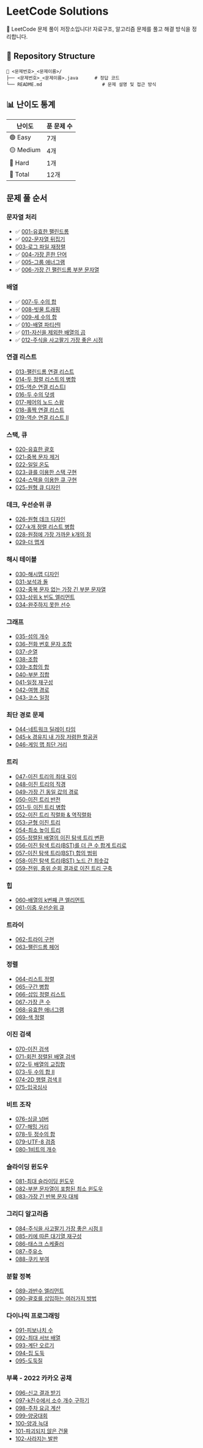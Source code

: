 # LeetCode Solutions

📘 LeetCode 문제 풀이 저장소입니다! 자료구조, 알고리즘 문제를 풀고 해결 방식을 정리합니다.

## 📂 Repository Structure
```text
📂 <문제번호>_<문제이름>/
├── <문제번호>_<문제이름>.java      # 정답 코드  
└── README.md                      # 문제 설명 및 접근 방식
```

## 📊 난이도 통계

| 난이도 | 푼 문제 수 |
|--------|------------|
| 🟢 Easy   | 7개         |
| 🟡 Medium | 4개        |
| 🔴 Hard   | 1개         |
| 🧠 Total  | 12개        |


## 문제 풀 순서
### 문자열 처리

- ✅ [001-유효한 팰린드롬](https://leetcode.com/problems/valid-palindrome/) 
- ✅ [002-문자열 뒤집기](https://leetcode.com/problems/reverse-string/)
- [003-로그 파일 재정렬](https://leetcode.com/problems/reorder-data-in-log-files/)
- ✅ [004-가장 흔한 단어](https://leetcode.com/problems/most-common-word/)
- ✅ [005-그룹 애너그램](https://leetcode.com/problems/group-anagrams/)
- ✅ [006-가장 긴 팰린드롬 부분 문자열](https://leetcode.com/problems/longest-palindromic-substring/)

### 배열

- ✅ [007-두 수의 합](https://leetcode.com/problems/two-sum/)
- ✅ [008-빗물 트래핑](https://leetcode.com/problems/trapping-rain-water/)
- ✅ [009-세 수의 합](https://leetcode.com/problems/3sum/)
- ✅ [010-배열 파티션I](https://leetcode.com/problems/array-partition/)
- ✅ [011-자신을 제외한 배열의 곱](https://leetcode.com/problems/product-of-array-except-self)
- ✅ [012-주식을 사고팔기 가장 좋은 시점](https://leetcode.com/problems/best-time-to-buy-and-sell-stock/)

### 연결 리스트

- [013-팰린드롬 연결 리스트](https://leetcode.com/problems/palindrome-linked-list/)
- [014-두 정렬 리스트의 병합](https://leetcode.com/problems/merge-two-sorted-lists/)
- [015-역순 연결 리스트I](https://leetcode.com/problems/reverse-linked-list/)
- [016-두 수의 덧셈](https://leetcode.com/problems/add-two-numbers/)
- [017-페어의 노드 스왑](https://leetcode.com/problems/swap-nodes-in-pairs/)
- [018-홀짝 연결 리스트](https://leetcode.com/problems/odd-even-linked-list/)
- [019-역순 연결 리스트 II](https://leetcode.com/problems/reverse-linked-list-ii/)

### 스택, 큐

- [020-유효한 괄호](https://leetcode.com/problems/valid-parentheses/)
- [021-중복 문자 제거](https://leetcode.com/problems/remove-duplicate-letters/)
- [022-일일 온도](https://leetcode.com/problems/daily-temperatures/)
- [023-큐를 이용한 스택 구현](https://leetcode.com/problems/implement-stack-using-queues/)
- [024-스택을 이용한 큐 구현](https://leetcode.com/problems/implement-queue-using-stacks/)
- [025-원형 큐 디자인](https://leetcode.com/problems/design-circular-queue/)

### 데크, 우선순위 큐

- [026-원형 데크 디자인](https://leetcode.com/problems/design-circular-deque/)
- [027-k개 정렬 리스트 병합](https://leetcode.com/problems/merge-k-sorted-lists/)
- [028-원점에 가장 가까운 k개의 점](https://leetcode.com/problems/k-closest-points-to-origin/)
- [029-더 맵게](https://school.programmers.co.kr/learn/courses/30/lessons/42626)

### 해시 테이블

- [030-해시맵 디자인](https://leetcode.com/problems/design-hashmap/)
- [031-보석과 돌](https://leetcode.com/problems/jewels-and-stones/)
- [032-중복 문자 없는 가장 긴 부분 문자열](https://leetcode.com/problems/longest-substring-without-repeating-characters/)
- [033-상위 k 빈도 엘리먼트](https://leetcode.com/problems/top-k-frequent-elements/)
- [034-완주하지 못한 선수](https://school.programmers.co.kr/learn/courses/30/lessons/42576)

### 그래프

- [035-섬의 개수](https://leetcode.com/problems/number-of-islands/)
- [036-전화 번호 문자 조합](https://leetcode.com/problems/letter-combinations-of-a-phone-number/)
- [037-순열](https://leetcode.com/problems/permutations/)
- [038-조합](https://leetcode.com/problems/combinations/)
- [039-조합의 합](https://leetcode.com/problems/combination-sum/)
- [040-부분 집합](https://leetcode.com/problems/subsets/)
- [041-일정 재구성](https://leetcode.com/problems/reconstruct-itinerary/)
- [042-여행 경로](https://school.programmers.co.kr/learn/courses/30/lessons/43164)
- [043-코스 일정](https://leetcode.com/problems/course-schedule/)

### 최단 경로 문제

- [044-네트워크 딜레이 타임](https://leetcode.com/problems/network-delay-time/)
- [045-k 경유지 내 가장 저렴한 항공권](https://leetcode.com/problems/cheapest-flights-within-k-stops/)
- [046-게임 맵 최단 거리](https://school.programmers.co.kr/learn/courses/30/lessons/1844)

### 트리

- [047-이진 트리의 최대 깊이](https://leetcode.com/problems/maximum-depth-of-binary-tree/)
- [048-이진 트리의 직경](https://leetcode.com/problems/diameter-of-binary-tree/)
- [049-가장 긴 동일 값의 경로](https://leetcode.com/problems/longest-univalue-path/)
- [050-이진 트리 반전](https://leetcode.com/problems/invert-binary-tree/)
- [051-두 이진 트리 병합](https://leetcode.com/problems/merge-two-binary-trees/)
- [052-이진 트리 직렬화 & 역직렬화](https://leetcode.com/problems/serialize-and-deserialize-binary-tree/)
- [053-균형 이진 트리](https://leetcode.com/problems/balanced-binary-tree/)
- [054-최소 높이 트리](https://leetcode.com/problems/minimum-height-trees/)
- [055-정렬된 배열의 이진 탐색 트리 변환](https://leetcode.com/problems/convert-sorted-array-to-binary-search-tree/)
- [056-이진 탐색 트리(BST)를 더 큰 수 합계 트리로](https://leetcode.com/problems/binary-search-tree-to-greater-sum-tree/)
- [057-이진 탐색 트리(BST) 합의 범위](https://leetcode.com/problems/range-sum-of-bst/)
- [058-이진 탐색 트리(BST) 노드 간 최솟값](https://leetcode.com/problems/minimum-distance-between-bst-nodes/)
- [059-전위, 중위 순회 결과로 이진 트리 구축](https://leetcode.com/problems/construct-binary-tree-from-preorder-and-inorder-traversal/)

### 힙

- [060-배열의 k번째 큰 엘리먼트](https://leetcode.com/problems/kth-largest-element-in-an-array/)
- [061-이중 우선순위 큐](https://school.programmers.co.kr/learn/courses/30/lessons/42628)

### 트라이

- [062-트라이 구현](https://leetcode.com/problems/implement-trie-prefix-tree/)
- [063-팰린드롬 페어](https://leetcode.com/problems/palindrome-pairs/)

### 정렬

- [064-리스트 정렬](https://leetcode.com/problems/sort-list/)
- [065-구간 병합](https://leetcode.com/problems/merge-intervals/)
- [066-삽입 정렬 리스트](https://leetcode.com/problems/insertion-sort-list/)
- [067-가장 큰 수](https://leetcode.com/problems/largest-number/)
- [068-유효한 애너그램](https://leetcode.com/problems/valid-anagram/)
- [069-색 정렬](https://leetcode.com/problems/sort-colors/)

### 이진 검색

- [070-이진 검색](https://leetcode.com/problems/binary-search/)
- [071-회전 정렬된 배열 검색](https://leetcode.com/problems/search-in-rotated-sorted-array/)
- [072-두 배열의 교집합](https://leetcode.com/problems/intersection-of-two-arrays/)
- [073-두 수의 합 II](https://leetcode.com/problems/two-sum-ii-input-array-is-sorted/)
- [074-2D 행렬 검색 II](https://leetcode.com/problems/search-a-2d-matrix-ii/)
- [075-입국심사](https://school.programmers.co.kr/learn/courses/30/lessons/43238)

### 비트 조작

- [076-싱글 넘버](https://leetcode.com/problems/single-number/)
- [077-해밍 거리](https://leetcode.com/problems/hamming-distance/)
- [078-두 정수의 합](https://leetcode.com/problems/sum-of-two-integers/)
- [079-UTF-8 검증](https://leetcode.com/problems/utf-8-validation/)
- [080-1비트의 개수](https://leetcode.com/problems/number-of-1-bits/)

### 슬라이딩 윈도우

- [081-최대 슬라이딩 윈도우](https://leetcode.com/problems/sliding-window-maximum/)
- [082-부분 문자열이 포함된 최소 윈도우](https://leetcode.com/problems/minimum-window-substring/)
- [083-가장 긴 반복 문자 대체](https://leetcode.com/problems/longest-repeating-character-replacement/)

### 그리디 알고리즘

- [084-주식을 사고팔기 가장 좋은 시점 II](https://leetcode.com/problems/best-time-to-buy-and-sell-stock-ii/)
- [085-키에 따른 대기열 재구성](https://leetcode.com/problems/queue-reconstruction-by-height/)
- [086-태스크 스케줄러](https://leetcode.com/problems/task-scheduler/)
- [087-주유소](https://leetcode.com/problems/gas-station/)
- [088-쿠키 부여](https://leetcode.com/problems/assign-cookies/)

### 분할 정복

- [089-과반수 엘리먼트](https://leetcode.com/problems/majority-element/)
- [090-괄호를 삽입하는 여러가지 방법](https://leetcode.com/problems/different-ways-to-add-parentheses/)

### 다이나믹 프로그래밍

- [091-피보나치 수](https://leetcode.com/problems/fibonacci-number/)
- [092-최대 서브 배열](https://leetcode.com/problems/maximum-subarray/)
- [093-계단 오르기](https://leetcode.com/problems/climbing-stairs/)
- [094-집 도둑](https://leetcode.com/problems/house-robber/)
- [095-도둑질](https://school.programmers.co.kr/learn/courses/30/lessons/42897)

### 부록 - 2022 카카오 공채

- [096-신고 결과 받기](https://school.programmers.co.kr/learn/courses/30/lessons/92334)
- [097-k진수에서 소수 개수 구하기](https://school.programmers.co.kr/learn/courses/30/lessons/92335)
- [098-주차 요금 계산](https://school.programmers.co.kr/learn/courses/30/lessons/92341)
- [099-양궁대회](https://school.programmers.co.kr/learn/courses/30/lessons/92342)
- [100-양과 늑대](https://school.programmers.co.kr/learn/courses/30/lessons/92343)
- [101-파괴되지 않은 건물](https://school.programmers.co.kr/learn/courses/30/lessons/92344)
- [102-사라지는 발판](https://school.programmers.co.kr/learn/courses/30/lessons/92345)
